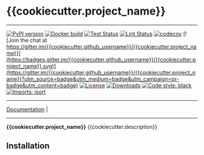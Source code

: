 # {{cookiecutter.project_name}}
_________________

[![PyPI version](https://badge.fury.io/py/{{cookiecutter.project_name}}.svg)](http://badge.fury.io/py/{{cookiecutter.project_name}})
[![Docker build](https://github.com/{{cookiecutter.github_username}}/{{cookiecutter.project_name}}/actions/workflows/build.yml/badge.svg)](https://github.com/{{cookiecutter.github_username}}/{{cookiecutter.project_name}}/actions/workflows/build.yml)
[![Test Status](https://github.com/{{cookiecutter.github_username}}/{{cookiecutter.project_name}}/actions/workflows/test.yml/badge.svg)](https://github.com/{{cookiecutter.github_username}}/{{cookiecutter.project_name}}/actions/workflows/test.yml)
[![Lint Status](https://github.com/{{cookiecutter.github_username}}/{{cookiecutter.project_name}}/actions/workflows/lint.yml/badge.svg)](https://github.com/{{cookiecutter.github_username}}/{{cookiecutter.project_name}}/actions/workflows/lint.yml)
[![codecov](https://codecov.io/gh/{{cookiecutter.github_username}}/{{cookiecutter.project_name}}/branch/main/graph/badge.svg)](https://codecov.io/gh/{{cookiecutter.github_username}}/{{cookiecutter.project_name}})
[![Join the chat at https://gitter.im/{{cookiecutter.github_username}}/{{cookiecutter.project_name}}](https://badges.gitter.im/{{cookiecutter.github_username}}/{{cookiecutter.project_name}}.svg)](https://gitter.im/{{cookiecutter.github_username}}/{{cookiecutter.project_name}}?utm_source=badge&utm_medium=badge&utm_campaign=pr-badge&utm_content=badge)
[![License](https://img.shields.io/github/license/mashape/apistatus.svg)](https://pypi.python.org/pypi/{{cookiecutter.project_name}}/)
[![Downloads](https://pepy.tech/badge/{{cookiecutter.project_name}})](https://pepy.tech/project/{{cookiecutter.project_name}})
[![Code style: black](https://img.shields.io/badge/code%20style-black-000000.svg)](https://github.com/psf/black)
[![Imports: isort](https://img.shields.io/badge/%20imports-isort-%231674b1?style=flat&labelColor=ef8336)](https://timothycrosley.github.io/isort/)
_________________

[Documentation](https://{{cookiecutter.github_username}}.github.io/{{cookiecutter.project_name}}/) |
_________________

**{{cookiecutter.project_name}}** {{cookiecutter.description}}

Installation
------------
